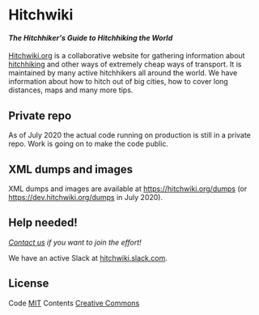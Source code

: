 # Hitchwiki

#### _The Hitchhiker's Guide to Hitchhiking the World_

<!-- ![Hitchwiki logo](public/wiki-badge.png) --> 

[Hitchwiki.org](https://hitchwiki.org/) is a collaborative website for
gathering information about
[hitchhiking](http://hitchwiki.org/en/Hitchhiking) and other ways of
extremely cheap ways of transport. It is maintained by many active
hitchhikers all around the world. We have information about how to
hitch out of big cities, how to cover long distances, maps and many
more tips.

<!-- [![Build Status](https://travis-ci.org/Hitchwiki/hitchwiki.svg?branch=master)](https://travis-ci.org/Hitchwiki/hitchwiki) -->

## Private repo

As of July 2020 the actual code running on production is still in a
private repo. Work is going on to make the code public.

## XML dumps and images

XML dumps and images are available at https://hitchwiki.org/dumps (or https://dev.hitchwiki.org/dumps in July 2020).


## Help needed!
_[Contact us](https://hitchwiki.org/en/Template:Communityportal) if you want to join the effort!_

We have an active Slack at [hitchwiki.slack.com](https://hitchwiki.slack.com/).

## License
Code [MIT](LICENSE.md)
Contents [Creative Commons](http://creativecommons.org/licenses/by-sa/4.0/)
